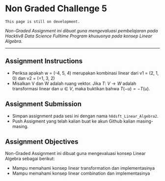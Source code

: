 # Non Graded Challenge 5

```{attention}
This page is still on development.
```

_Non-Graded Assignment ini dibuat guna mengevaluasi pembelajaran pada Hacktiv8 Data Science Fulltime Program khususnya pada konsep Linear Algebra._

---

## Assignment Instructions

- Periksa apakah w = (-4, 5, 4) merupakan kombinasi linear dari v1 = (2, 1, 0) dan v2 = (=1, 3, 2)
- Misalkan V dan W adalah ruang vektor. Jika $T:\ V\rightarrow W$ adalah transformasi linear dan $u\in V$, maka buktikan bahwa $T(-u) = -T(u)$.

## Assignment Submission

- Simpan assignment pada sesi ini dengan nama `h8dsft_Linear_Algebra2`.
- Push Assigment yang telah kalian buat ke akun Github kalian masing-masing.

## Assignment Objectives

Non-Graded Assignment ini dibuat guna mengevaluasi konsep Linear Algebra sebagai berikut:

- Mampu memahami konsep linear transformation dan implementasinya
- Mampu memahami konsep linear combination dan implementasinya
